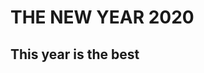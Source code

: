 <!DOCTYPE html>
<html>
  <!--
# Coding-Practice
Coding practice
-->
<head><title>
  coding practice </title>
  </head>
  <body>
<h1>THE NEW YEAR 2020</h1>
    <h2> This year is the best</h2>
  
  
</html>
